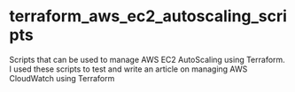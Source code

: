 # terraform_aws_ec2_autoscaling_scripts
Scripts that can be used to manage AWS EC2 AutoScaling using Terraform. I used these scripts to test and write an article on managing AWS CloudWatch using Terraform
